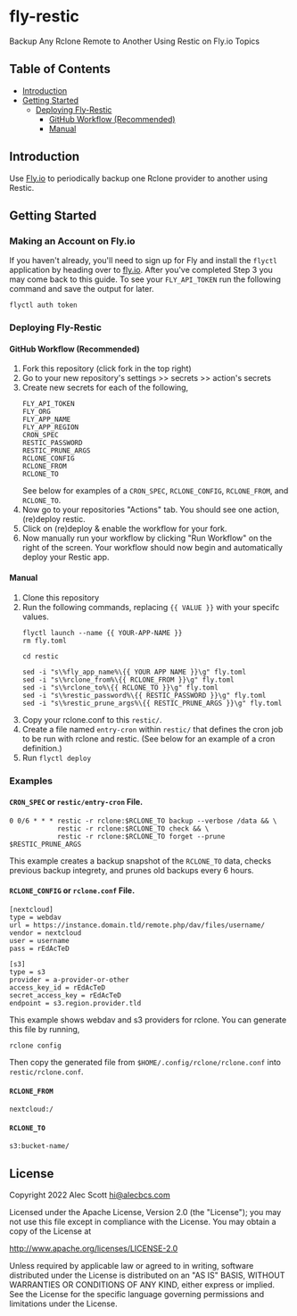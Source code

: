 # fly-restic
Backup Any Rclone Remote to Another Using Restic on Fly.io Topics

## Table of Contents

- [Introduction](#introduction)
- [Getting Started](#getting-started)
  - [Deploying Fly-Restic](#deploying-fly-restic)
    - [GitHub Workflow (Recommended)](#github-workflow-recommended)
    - [Manual](#manual)

## Introduction

Use [Fly.io](https://fly.io) to periodically backup one Rclone provider to another using Restic.

## Getting Started
### Making an Account on Fly.io
If you haven't already, you'll need to sign up for Fly and install the `flyctl` application by heading over to [fly.io](https://fly.io/docs/hands-on/start/). After you've completed Step 3 you may come back to this guide. To see your `FLY_API_TOKEN` run the following command and save the output for later.

```
flyctl auth token
```

### Deploying Fly-Restic
#### GitHub Workflow (Recommended)

1. Fork this repository (click fork in the top right)
2. Go to your new repository's settings >> secrets >> action's secrets
3. Create new secrets for each of the following,
   ```
   FLY_API_TOKEN
   FLY_ORG
   FLY_APP_NAME
   FLY_APP_REGION
   CRON_SPEC
   RESTIC_PASSWORD
   RESTIC_PRUNE_ARGS
   RCLONE_CONFIG
   RCLONE_FROM
   RCLONE_TO
   ```
   See below for examples of a `CRON_SPEC`, `RCLONE_CONFIG`, `RCLONE_FROM`, and `RCLONE_TO`.
4. Now go to your repositories "Actions" tab. You should see one action, (re)deploy restic.
5. Click on (re)deploy & enable the workflow for your fork.
6. Now manually run your workflow by clicking "Run Workflow" on the right of the screen. Your workflow should now begin and automatically deploy your Restic app.

#### Manual
1. Clone this repository
2. Run the following commands, replacing `{{ VALUE }}` with your specifc values.
   ```
   flyctl launch --name {{ YOUR-APP-NAME }}
   rm fly.toml

   cd restic

   sed -i "s\%fly_app_name%\{{ YOUR APP NAME }}\g" fly.toml
   sed -i "s\%rclone_from%\{{ RCLONE_FROM }}\g" fly.toml
   sed -i "s\%rclone_to%\{{ RCLONE_TO }}\g" fly.toml
   sed -i "s\%restic_password%\{{ RESTIC_PASSWORD }}\g" fly.toml
   sed -i "s\%restic_prune_args%\{{ RESTIC_PRUNE_ARGS }}\g" fly.toml
   ```
4. Copy your rclone.conf to this `restic/`.
5. Create a file named `entry-cron` within `restic/` that defines the cron job to be run with rclone and restic. (See below for an example of a cron definition.)
6. Run `flyctl deploy`

### Examples
#### `CRON_SPEC` or `restic/entry-cron` File.
```
0 0/6 * * * restic -r rclone:$RCLONE_TO backup --verbose /data && \
            restic -r rclone:$RCLONE_TO check && \
            restic -r rclone:$RCLONE_TO forget --prune $RESTIC_PRUNE_ARGS
```
This example creates a backup snapshot of the `RCLONE_TO` data, checks previous backup integrety, and prunes old backups every 6 hours.

#### `RCLONE_CONFIG` or `rclone.conf` File.
```
[nextcloud]
type = webdav
url = https://instance.domain.tld/remote.php/dav/files/username/
vendor = nextcloud
user = username
pass = rEdAcTeD

[s3]
type = s3
provider = a-provider-or-other
access_key_id = rEdAcTeD
secret_access_key = rEdAcTeD
endpoint = s3.region.provider.tld
```
This example shows webdav and s3 providers for rclone. You can generate this file by running,
```
rclone config
```
Then copy the generated file from `$HOME/.config/rclone/rclone.conf` into `restic/rclone.conf`.

#### `RCLONE_FROM`
```
nextcloud:/
```

#### `RCLONE_TO`
```
s3:bucket-name/
```

## License

Copyright 2022 Alec Scott hi@alecbcs.com

Licensed under the Apache License, Version 2.0 (the "License");
you may not use this file except in compliance with the License.
You may obtain a copy of the License at

http://www.apache.org/licenses/LICENSE-2.0

Unless required by applicable law or agreed to in writing, software
distributed under the License is distributed on an "AS IS" BASIS,
WITHOUT WARRANTIES OR CONDITIONS OF ANY KIND, either express or implied.
See the License for the specific language governing permissions and
limitations under the License.
